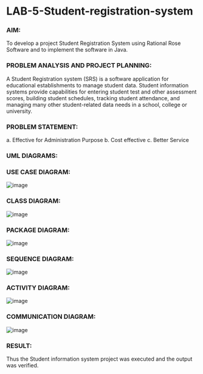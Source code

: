 # LAB-5-Student-registration-system

### AIM:
To develop a project Student Registration System using Rational Rose Software and to
implement the software in Java.

### PROBLEM ANALYSIS AND PROJECT PLANNING:

A Student Registration system (SRS) is a software application for educational
establishments to manage student data. Student information systems provide capabilities for
entering student test and other assessment scores, building student schedules, tracking student
attendance, and managing many other student-related data needs in a school, college or
university.

### PROBLEM STATEMENT:
a. Effective for Administration Purpose
b. Cost effective
c. Better Service

### UML DIAGRAMS:

### USE CASE DIAGRAM:
![image](https://github.com/user-attachments/assets/d9f3b13c-6a35-479a-aa41-043810fb9c52)


### CLASS DIAGRAM:

![image](https://github.com/user-attachments/assets/c91cbaa6-d96e-41f9-9775-01640747434c)


### PACKAGE DIAGRAM:

![image](https://github.com/user-attachments/assets/a2a8b771-dbb5-40f5-8479-cdb5092a24f4)


### SEQUENCE DIAGRAM:


![image](https://github.com/user-attachments/assets/240d050e-9322-4032-bb1a-ecfe9c4f4f89)



### ACTIVITY DIAGRAM:

![image](https://github.com/user-attachments/assets/bd0fb174-f102-4e21-8940-05cd6b1f4e70)


### COMMUNICATION DIAGRAM:


![image](https://github.com/user-attachments/assets/d7fe82ac-7855-4b14-aa1a-255a61bfbd2d)


### RESULT:
Thus the Student information system project was executed and the output was verified.
